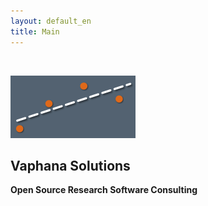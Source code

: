 ```yaml
---
layout: default_en
title: Main
---
```


</br>


![](/images/vaphana200.png)

Vaphana Solutions
---------------------------

**Open Source Research Software Consulting**




<!-- This is image link --->




<!-- 
tässä oleva on piilossa


----

Latest in the blog
-------------------------------

Blog RSS here: <a title="blog RSS" href="http://easterneurope.github.io/feed.xml">
                    <i class="fa fa-rss-square"></i></a>

<div id="posts">
    {% for post in site.posts offset: 0 limit: 3 %}
        <small style="color: #999;">{{ post.date | date: "%b %d, %Y" }}</small> 
        <a href="{{ post.url }}">{{ post.title }}</a>
        <br />
        {% if post.summary %}
            <small>{{ post.summary }}</small>
        {% endif %}
    {% endfor %}
    </div>


-->
